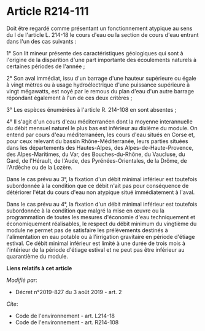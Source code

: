 # Article R214-111

Doit être regardé comme présentant un fonctionnement atypique au sens du I de l'article L. 214-18 le cours d'eau ou la
section de cours d'eau entrant dans l'un des cas suivants :

1° Son lit mineur présente des caractéristiques géologiques qui sont à l'origine de la disparition d'une part importante des
écoulements naturels à certaines périodes de l'année ;

2° Son aval immédiat, issu d'un barrage d'une hauteur supérieure ou égale à vingt mètres ou à usage hydroélectrique d'une
puissance supérieure à vingt mégawatts, est noyé par le remous du plan d'eau d'un autre barrage répondant également à l'un de
ces deux critères ;

3° Les espèces énumérées à l'article R. 214-108 en sont absentes ;

4° Il s'agit d'un cours d'eau méditerranéen dont la moyenne interannuelle du débit mensuel naturel le plus bas est inférieur
au dixième du module. On entend par cours d'eau méditerranéen, les cours d'eau situés en Corse et, pour ceux relevant du
bassin Rhône-Méditerranée, leurs parties situées dans les départements des Hautes-Alpes, des Alpes-de-Haute-Provence, des
Alpes-Maritimes, du Var, des Bouches-du-Rhône, du Vaucluse, du Gard, de l'Hérault, de l'Aude, des Pyrénées-Orientales, de la
Drôme, de l'Ardèche ou de la Lozère.

Dans le cas prévu au 3°, la fixation d'un débit minimal inférieur est toutefois subordonnée à la condition que ce débit n'ait
pas pour conséquence de détériorer l'état du cours d'eau non atypique situé immédiatement à l'aval.

Dans le cas prévu au 4°, la fixation d'un débit minimal inférieur est toutefois subordonnée à la condition que malgré la mise
en œuvre ou la programmation de toutes les mesures d'économie d'eau techniquement et économiquement réalisables, le respect
du débit minimum du vingtième du module ne permet pas de satisfaire les prélèvements destinés à l'alimentation en eau potable
ou à l'irrigation gravitaire en période d'étiage estival. Ce débit minimal inférieur est limité à une durée de trois mois à
l'intérieur de la période d'étiage estival et ne peut pas être inférieur au quarantième du module.

**Liens relatifs à cet article**

_Modifié par_:

  - Décret n°2019-827 du 3 août 2019 - art. 2

_Cite_:

  - Code de l'environnement - art. L214-18
  - Code de l'environnement - art. R214-108
